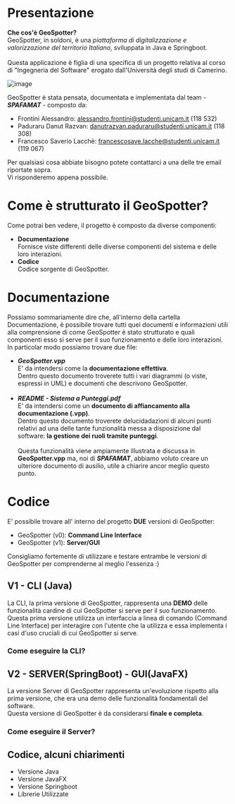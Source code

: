 # Presentazione
**Che cos'è GeoSpotter?**
<br/>GeoSpotter, in soldoni, è una  _piattaforma di digitalizzazione e valorizzazione del territorio Italiano_, sviluppata in Java e Springboot. <br/> <br/> 
Questa applicazione è figlia di una specifica di un progetto relativa al corso di "Ingegneria del Software" erogato dall'Università degli studi di Camerino.

![image](https://github.com/alessandrofrontini/FrontiniLacchePaduraruIDS/assets/150078516/b8f97117-f976-47ee-adec-6f2c3f875f57)

GeoSpotter è stata pensata, documentata e implementata dal team - _**SPAFAMAT**_ - composto da:
- Frontini Alessandro: alessandro.frontini@studenti.unicam.it (118 532)
- Paduraru Danut Razvan: danutrazvan.paduraru@studenti.unicam.it (118 308)
- Francesco Saverio Lacchè: francescosave.lacche@studenti.unicam.it (119 067)

Per qualsiasi cosa abbiate bisogno potete contattarci a una delle tre email riportate sopra. <br/>Vi risponderemo appena possibile.
# Come è strutturato il GeoSpotter?
Come potrai ben vedere, il progetto è composto da diverse componenti:
- **Documentazione** <br/>Fornisce viste differenti delle diverse componenti del sistema e delle loro interazioni.
- **Codice** <br/>Codice sorgente di GeoSpotter.
 

# Documentazione
Possiamo sommariamente dire che, all'interno della cartella Documentazione, è possibile trovare tutti quei documenti e informazioni utili alla comprensione di come GeoSpotter è stato strutturato e quali componenti esso si serve per il suo funzionamento e delle loro interazioni. In particolar modo possiamo trovare due file:
- _**GeoSpotter.vpp**_<br/>E' da intendersi come la **documentazione effettiva**. <br/>Dentro questo documento troverete tutti i vari diagrammi (o viste, espressi in UML) e documenti che descrivono GeoSpotter.<br/><br/>
- _**README - Sistema a Punteggi.pdf**_<br/>E' da intendersi come un **documento di affiancamento alla documentazione (.vpp)**.<br/>Dentro questo documento troverete delucidadazioni di alcuni punti relativi ad una delle tante funzionalità messa a disposizione dal software: **la gestione dei ruoli tramite punteggi**. <br/><br/>Questa funzionalità viene ampiamente illustrata e discussa in **GeoSpotter.vpp** ma, noi di **_SPAFAMAT_**, abbiamo voluto creare un ulteriore documento di ausilio, utile a chiarire ancor meglio questo punto.

  
# Codice
E' possibile trovare all' interno del progetto **DUE** versioni di GeoSpotter:

- GeoSpotter (v0): **Command Line Interface**
- GeoSpotter (v1): **Server/GUI**
  
Consigliamo fortemente di utilizzare e testare entrambe le versioni di GeoSpotter per comprenderne al meglio l'essenza :)
## V1 - CLI (Java)
La CLI, la prima versione di GeoSpotter, rappresenta una **DEMO** delle funzionalità cardine di cui GeoSpotter si serve per il suo funzionamento. <br/>
Questa prima versione utilizza un interfaccia a linea di comando (Command Line Interface) per interagire con l'utente che la utilizza e essa implementa i casi d'uso cruciali di cui GeoSpotter si serve.

### Come eseguire la CLI?
## V2 - SERVER(SpringBoot) - GUI(JavaFX) 
La versione Server di GeoSpotter rappresenta un'evoluzione rispetto alla prima versione, che era una demo delle funzionalità fondamentali del software. <br/> Questa versione di GeoSpotter è da considerarsi **finale e completa**.
### Come eseguire il Server?



## Codice, alcuni chiarimenti
- Versione Java
- Versione JavaFX
- Versione Springboot
- Librerie Utilizzate
  


